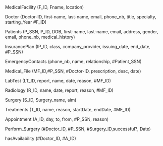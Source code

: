 MedicalFacility (F_ID, Fname, location)

Doctor (Doctor-ID, first-name, last-name, email, phone_nb, title, specialty, starting_Year #F_ID)

Patients (P_SSN, P_ID, DOB, first-name, last-name, email, address, gender, email, phone_nb, medical_history)

InsurancePlan (IP_ID, class, company_provider, issuing_date, end_date, #P_SSN)

EmergencyContacts (phone_nb, name, relationship, #Patient_SSN)

Medical_File (MF_ID,#P_SSN, #Doctor-ID, prescription, desc, date)

LabTest (LT_ID, report, name, date, reason, #MF_ID)

Radiology (R_ID, name, date, report, reason, #MF_ID)

Surgery (S_ID, Surgery_name, aim)

Treatments (T_ID, name, reason, startDate, endDate, #MF_ID)

Appointment (A_ID, day, to, from, #P_SSN, reason)

Perform_Surgery (#Doctor_ID, #P_SSN, #Surgery_ID,successful?, Date)

hasAvailability (#Doctor_ID, #A_ID)
